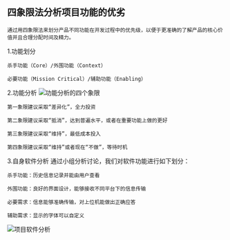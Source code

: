 四象限法分析项目功能的优劣
----------

	通过用四象限法来划分产品不同功能在开发过程中的优先级，以便于更准确的了解产品的核心价值并且合理分配时间及精力。

1.功能划分
	
	杀手功能（Core）/外围功能（Context）

	必要功能（Mission Critical）/辅助功能（Enabling）


2.功能分析
![功能分析的四个象限](https://i.loli.net/2017/10/15/59e35743e4b09.png)

	第一象限建议采取“差异化”，全力投资

	第二象限建议采取“抵消”，达到普遍水平，或者在重要功能上做的更好

	第三象限建议采取“维持”，最低成本投入

	第四象限建议采取“维持”或者现在“不做”，等待时机

3.自身软件分析
	通过小组分析讨论，我们对软件功能进行如下划分：

	杀手功能：历史信息记录并能由用户查看

	外围功能：良好的界面设计，能够接收不同平台下的信息传输

	必要需求：信息能够准确传输，对上位机能做出正确应答

	辅助需求：显示的字体可以自定义

![项目软件分析](https://i.loli.net/2017/10/15/59e35cec22592.png)